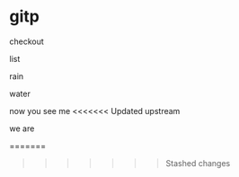 # gitp

checkout

list

rain 

water

now you see me
<<<<<<< Updated upstream

we are 

=======
>>>>>>> Stashed changes
